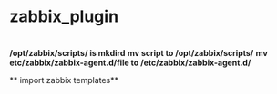 # zabbix_plugin
# 
 **/opt/zabbix/scripts/  is mkdird**
 **mv script to /opt/zabbix/scripts/**
 **mv etc/zabbix/zabbix-agent.d/file to /etc/zabbix/zabbix-agent.d/**

 ** import zabbix templates**
